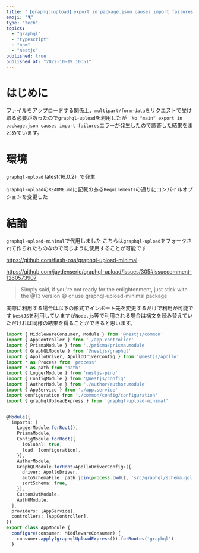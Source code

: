 ```yaml
---
title: "【graphql-upload】export in package.json causes import failuresの解消方法"
emoji: "🐈"
type: "tech"
topics:
  - "graphql"
  - "typescript"
  - "npm"
  - "nestjs"
published: true
published_at: "2022-10-19 10:51"
---
```


# はじめに

ファイルをアップロードする関係上、`multipart/form-data`をリクエストで受け取る必要があったので`graphql-upload`を利用したが　`No "main" export in package.json causes import failures`エラーが発生したので調査した結果をまとめています。

# 環境

`graphql-upload` latest(16.0.2）で発生

`graphql-upload`の`README.md`に記載のある`Requirements`の通りにコンパイルオプションを変更した

# 結論

`graphql-upload-minimal`で代用しました
こちらは`graphql-upload`をフォークされて作られたものなので同じように使用することが可能です

https://github.com/flash-oss/graphql-upload-minimal

https://github.com/jaydenseric/graphql-upload/issues/305#issuecomment-1260573907

> Simply said, if you're not ready for the enlightenment, just stick with the @13 version 😄 or use graphql-upload-minimal package

実際に利用する場合は以下の形式でインポート先を変更するだけで利用が可能です
`NestJS`を利用していますが`Node.js`等で利用される場合は構文を読み替えていただければ同様の結果を得ることができると思います。

```ts:app.module.ts
import { MiddlewareConsumer, Module } from '@nestjs/common'
import { AppController } from './app.controller'
import { PrismaModule } from './prisma/prisma.module'
import { GraphQLModule } from '@nestjs/graphql'
import { ApolloDriver, ApolloDriverConfig } from '@nestjs/apollo'
import * as Process from 'process'
import * as path from 'path'
import { LoggerModule } from 'nestjs-pino'
import { ConfigModule } from '@nestjs/config'
import { AuthorModule } from './author/author.module'
import { AppService } from './app.service'
import configuration from './common/config/configuration'
import { graphqlUploadExpress } from 'graphql-upload-minimal'


@Module({
  imports: [
    LoggerModule.forRoot(),
    PrismaModule,
    ConfigModule.forRoot({
      isGlobal: true,
      load: [configuration],
    }),
    AuthorModule,
    GraphQLModule.forRoot<ApolloDriverConfig>({
      driver: ApolloDriver,
      autoSchemaFile: path.join(process.cwd(), 'src/graphql/schema.gql'),
      sortSchema: true,
    }),
    CustomJwtModule,
    Auth0Module,
  ],
  providers: [AppService],
  controllers: [AppController],
})
export class AppModule {
  configure(consumer: MiddlewareConsumer) {
    consumer.apply(graphqlUploadExpress()).forRoutes('graphql')
  }
```